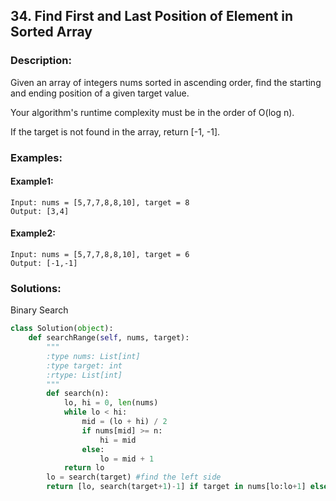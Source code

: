 ## 34. Find First and Last Position of Element in Sorted Array ##
### Description: ###
Given an array of integers nums sorted in ascending order, find the starting and ending position of a given target value.

Your algorithm's runtime complexity must be in the order of O(log n).

If the target is not found in the array, return [-1, -1].

### Examples: ###
#### Example1: ####
```
Input: nums = [5,7,7,8,8,10], target = 8
Output: [3,4]
```

#### Example2: ####
```
Input: nums = [5,7,7,8,8,10], target = 6
Output: [-1,-1]
```

### Solutions: ###
Binary Search
```python
class Solution(object):
    def searchRange(self, nums, target):
        """
        :type nums: List[int]
        :type target: int
        :rtype: List[int]
        """
        def search(n):
            lo, hi = 0, len(nums)
            while lo < hi:
                mid = (lo + hi) / 2
                if nums[mid] >= n:
                    hi = mid
                else:
                    lo = mid + 1
            return lo
        lo = search(target) #find the left side
        return [lo, search(target+1)-1] if target in nums[lo:lo+1] else [-1, -1] #search(target+1)-1 is used to search right side
```
